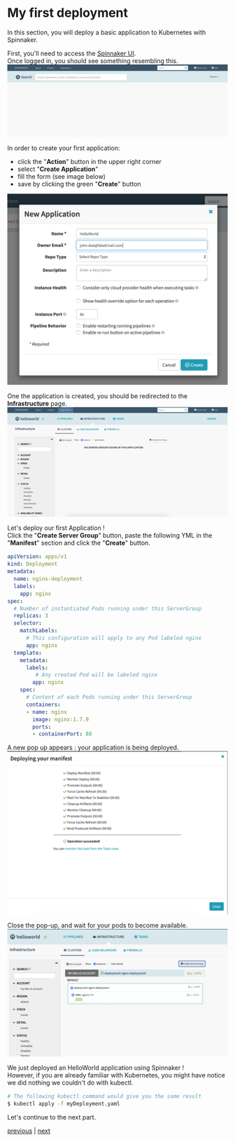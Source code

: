 # My first deployment
In this section, you will deploy a basic application to Kubernetes with Spinnaker.

First, you'll need to access the [Spinnaker UI](http://someSpinnakerUI.com).  
Once logged in, you should see something resembling this.  
![Spinnaker homePage](./homePage.png)

In order to create your first application: 
- click the "**Action**" button in the upper right corner
- select "**Create Application**"
- fill the form (see image below)
- save by clicking the green "**Create**" button

![Spinnaker application creation form](./applicationForm.png)

One the application is created, you should be redirected to the **Infrastructure** page.
![Infrastructure page for the application HelloWorld](./infraHomePage.png)

Let's deploy our first Application !  
Click the "**Create Server Group**" button, paste the following YML in the "**Manifest**" section and click the "**Create**" button.
```yaml
apiVersion: apps/v1
kind: Deployment
metadata:
  name: nginx-deployment
  labels:
    app: nginx
spec:
  # Number of instantiated Pods running under this ServerGroup
  replicas: 3
  selector:
    matchLabels:
      # This configuration will apply to any Pod labeled nginx
      app: nginx
  template:
    metadata:
      labels:
         # Any created Pod will be labeled nginx
        app: nginx
    spec:
      # Content of each Pods running under this ServerGroup
      containers:
      - name: nginx
        image: nginx:1.7.9
        ports:
        - containerPort: 80
```

A new pop up appears : your application is being deployed.
![Infrastructure page for the application HelloWorld](./manifestDeployed.png)

Close the pop-up, and wait for your pods to become available.
![Your first application is deployed](./appDeployed.png)

We just deployed an HelloWorld application using Spinnaker !  
However, if you are already familiar with Kubernetes, you might have notice we did nothing we couldn't do with kubectl.
```bash
# The following kubectl command would give you the same result
$ kubectl apply -f myDeployment.yaml
```

Let's continue to the next part.

[previous](../getStarted.md) | [next](../exercise2/README.md)
